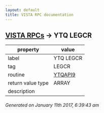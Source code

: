 ```yaml
---
layout: default
title: VISTA RPC documentation
---
```




## [VISTA RPCs](TableOfContent.md) &#8594; YTQ LEGCR 

 property | value 
--- | --- 
 label | YTQ LEGCR
 tag | LEGCR
 routine | [YTQAPI9](http://code.osehra.org/dox/Routine_YTQAPI9_source.html)
 return value type | ARRAY
 description | 




 ###### Generated on January 11th 2017, 6:39:43 am